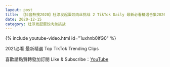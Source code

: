 ```yaml
---
layout: post
title: 【抖音熱搜2020】杜淳发起蛋饺肉丝挑战 2 TikTok Daily 最新必看精選合集2020 12 15
date: 2020-12-15
category: 杜淳发起蛋饺肉丝挑战
---
```


{% include youtube-video.html id="1uxhnb0IfG0" %}

2021必看 最新精選 Top TikTok Trending Clips

喜歡請點贊轉發加訂閱 Like & Subscribe：[YouTube](https://www.youtube.com/channel/UCAoR7VcanIPd04uEq_GIylA/videos)

